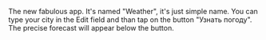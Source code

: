 The new fabulous app. It's named "Weather", it's just simple name.
You can type your city in the Edit field and than tap on the button "Узнать погоду".
The precise forecast will appear below the button.